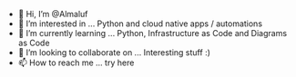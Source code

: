 - 👋 Hi, I’m @Almaluf
- 👀 I’m interested in ... Python and cloud native apps / automations
- 🌱 I’m currently learning ... Python, Infrastructure as Code and Diagrams as Code
- 💞️ I’m looking to collaborate on ... Interesting stuff :) 
- 📫 How to reach me ... try here

<!---
Almaluf/Almaluf is a ✨ special ✨ repository because its `README.md` (this file) appears on your GitHub profile.
You can click the Preview link to take a look at your changes.
--->
